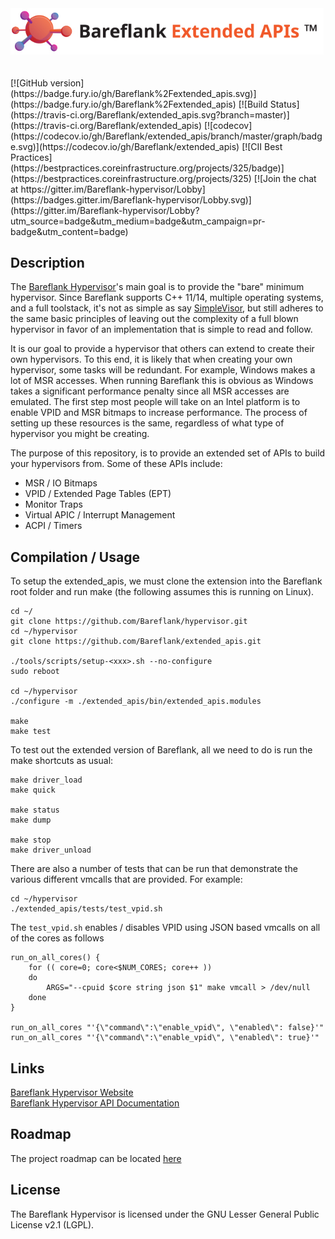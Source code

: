 <img src="https://github.com/Bareflank/extended_apis/raw/master/doc/images/bareflank_extended_apis_logo.jpg" width="501">
<br>
<br>
<br>
[![GitHub version](https://badge.fury.io/gh/Bareflank%2Fextended_apis.svg)](https://badge.fury.io/gh/Bareflank%2Fextended_apis)
[![Build Status](https://travis-ci.org/Bareflank/extended_apis.svg?branch=master)](https://travis-ci.org/Bareflank/extended_apis)
[![codecov](https://codecov.io/gh/Bareflank/extended_apis/branch/master/graph/badge.svg)](https://codecov.io/gh/Bareflank/extended_apis)
[![CII Best Practices](https://bestpractices.coreinfrastructure.org/projects/325/badge)](https://bestpractices.coreinfrastructure.org/projects/325)
[![Join the chat at https://gitter.im/Bareflank-hypervisor/Lobby](https://badges.gitter.im/Bareflank-hypervisor/Lobby.svg)](https://gitter.im/Bareflank-hypervisor/Lobby?utm_source=badge&utm_medium=badge&utm_campaign=pr-badge&utm_content=badge)

## Description

The [Bareflank Hypervisor](https://github.com/Bareflank/hypervisor)'s main
goal is to provide the "bare" minimum hypervisor. Since Bareflank supports
C++ 11/14, multiple operating systems, and a full toolstack, it's not as
simple as say [SimpleVisor](https://github.com/ionescu007/SimpleVisor),
but still adheres to the same basic principles of leaving out the complexity
of a full blown hypervisor in favor of an implementation that is simple to
read and follow.

It is our goal to provide a hypervisor that others can extend to create
their own hypervisors. To this end, it is likely that when creating your
own hypervisor, some tasks will be redundant. For example, Windows
makes a lot of MSR accesses. When running Bareflank this is obvious as
Windows takes a significant performance penalty
since all MSR accesses are emulated. The first step most people will take
on an Intel platform is to enable VPID and MSR bitmaps to increase
performance. The process of setting up these resources is the same,
regardless of what type of hypervisor you might be creating.

The purpose of this repository, is to provide an extended set of APIs to
build your hypervisors from. Some of these APIs include:

- MSR / IO Bitmaps
- VPID / Extended Page Tables (EPT)
- Monitor Traps
- Virtual APIC / Interrupt Management
- ACPI / Timers

## Compilation / Usage

To setup the extended_apis, we must clone the extension into the Bareflank
root folder and run make (the following assumes this is running on Linux).

```
cd ~/
git clone https://github.com/Bareflank/hypervisor.git
cd ~/hypervisor
git clone https://github.com/Bareflank/extended_apis.git

./tools/scripts/setup-<xxx>.sh --no-configure
sudo reboot

cd ~/hypervisor
./configure -m ./extended_apis/bin/extended_apis.modules

make
make test
```

To test out the extended version of Bareflank, all we need to do is run the
make shortcuts as usual:

```
make driver_load
make quick

make status
make dump

make stop
make driver_unload
```

There are also a number of tests that can be run that demonstrate the various
different vmcalls that are provided. For example:

```
cd ~/hypervisor
./extended_apis/tests/test_vpid.sh
```

The `test_vpid.sh` enables / disables VPID using JSON based vmcalls on
all of the cores as follows

```
run_on_all_cores() {
    for (( core=0; core<$NUM_CORES; core++ ))
    do
        ARGS="--cpuid $core string json $1" make vmcall > /dev/null
    done
}

run_on_all_cores "'{\"command\":\"enable_vpid\", \"enabled\": false}'"
run_on_all_cores "'{\"command\":\"enable_vpid\", \"enabled\": true}'"
```

## Links

[Bareflank Hypervisor Website](http://bareflank.github.io/hypervisor/) <br>
[Bareflank Hypervisor API Documentation](http://bareflank.github.io/hypervisor/html/)

## Roadmap

The project roadmap can be located [here](https://github.com/Bareflank/hypervisor/projects)

## License

The Bareflank Hypervisor is licensed under the GNU Lesser General Public License
v2.1 (LGPL).
